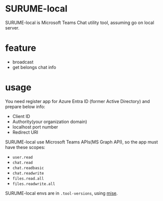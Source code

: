 # SURUME-local

SURUME-local is Microsoft Teams Chat utility tool, assuming go on local server.

# feature
- broadcast
- get belongs chat info

# usage
You need register app for Azure Entra ID (former Active Directory) and prepare below info:

- Client ID
- Authority(your organization domain)
- localhost port number
- Redirect URI


SURUME-local use Microsoft Teams APIs(MS Graph API), so the app must have these scopes:

- `user.read`
- `chat.read`
- `chat.readbasic`
- `chat.readwrite`
- `files.read.all`
- `files.readwrite.all`

SURUME-local envs are in `.tool-versions`, using [mise](https://mise.jdx.dev/).